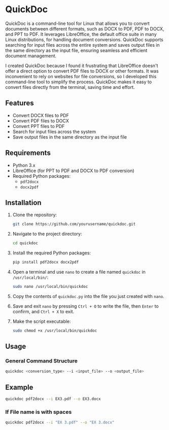 # QuickDoc
QuickDoc is a command-line tool for Linux that allows you to convert documents between different formats, such as DOCX to PDF, PDF to DOCX, and PPT to PDF. It leverages LibreOffice, the default office suite in many Linux distributions, for handling document conversions. QuickDoc supports searching for input files across the entire system and saves output files in the same directory as the input file, ensuring seamless and efficient document management.

I created QuickDoc because I found it frustrating that LibreOffice doesn't offer a direct option to convert PDF files to DOCX or other formats. It was inconvenient to rely on websites for file conversions, so I developed this command-line tool to simplify the process. QuickDoc makes it easy to convert files directly from the terminal, saving time and effort.

## Features

- Convert DOCX files to PDF
- Convert PDF files to DOCX
- Convert PPT files to PDF
- Search for input files across the system
- Save output files in the same directory as the input file

## Requirements

- Python 3.x
- LibreOffice (for PPT to PDF and DOCX to PDF conversion)
- Required Python packages:
  - `pdf2docx`
  - `docx2pdf`

## Installation

1. Clone the repository:

    ```bash
    git clone https://github.com/yourusername/quickdoc.git
    ```

2. Navigate to the project directory:

    ```bash
    cd quickdoc
    ```

3. Install the required Python packages:

    ```bash
    pip install pdf2docx docx2pdf
    ```

4. Open a terminal and use `nano` to create a file named `quickdoc` in `/usr/local/bin/`:

    ```bash
    sudo nano /usr/local/bin/quickdoc
    ```

5. Copy the contents of `quickdoc.py` into the file you just created with `nano`.

6. Save and exit `nano` by pressing `Ctrl + O` to write the file, then `Enter` to confirm, and `Ctrl + X` to exit.

7. Make the script executable:

    ```bash
    sudo chmod +x /usr/local/bin/quickdoc
    ```

## Usage

### General Command Structure

```bash
quickdoc <conversion_type> --i <input_file> --o <output_file>
```

## Example

```bash
quickdoc pdf2docx --i EX3.pdf --o EX3.docx
```

### If File name is with spaces

```bash
quickdoc pdf2docx --i "EX 3.pdf" --o "EX 3.docx"
```

